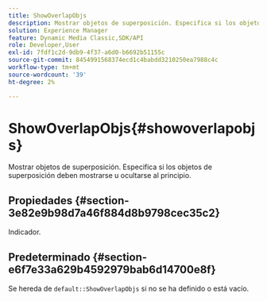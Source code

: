 ```yaml
---
title: ShowOverlapObjs
description: Mostrar objetos de superposición. Especifica si los objetos de superposición deben mostrarse u ocultarse al principio.
solution: Experience Manager
feature: Dynamic Media Classic,SDK/API
role: Developer,User
exl-id: 7fdf1c2d-9db9-4f37-a6d0-b6692b51155c
source-git-commit: 8454991568374ecd1c4babdd3210250ea7988c4c
workflow-type: tm+mt
source-wordcount: '39'
ht-degree: 2%

---
```


# ShowOverlapObjs{#showoverlapobjs}

Mostrar objetos de superposición. Especifica si los objetos de superposición deben mostrarse u ocultarse al principio.

## Propiedades {#section-3e82e9b98d7a46f884d8b9798cec35c2}

Indicador.

## Predeterminado {#section-e6f7e33a629b4592979bab6d14700e8f}

Se hereda de `default::ShowOverlapObjs` si no se ha definido o está vacío.
